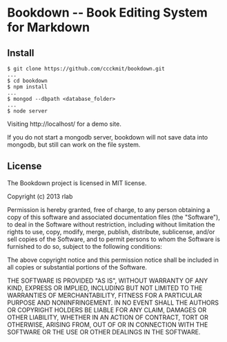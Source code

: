 # Bookdown -- Book Editing System for Markdown

## Install

```
$ git clone https://github.com/ccckmit/bookdown.git
...
$ cd bookdown
$ npm install
...
$ mongod --dbpath <database_folder>
...
$ node server
```

Visiting http://localhost/ for a demo site.

If you do not start a mongodb server, bookdown will not save data into mongodb, but still can work on the file system.

## License

The Bookdown project is licensed in MIT license.

Copyright (c) 2013 rlab

Permission is hereby granted, free of charge, to any person obtaining a copy
of this software and associated documentation files (the "Software"), to deal
in the Software without restriction, including without limitation the rights
to use, copy, modify, merge, publish, distribute, sublicense, and/or sell
copies of the Software, and to permit persons to whom the Software is
furnished to do so, subject to the following conditions:

The above copyright notice and this permission notice shall be included in
all copies or substantial portions of the Software.

THE SOFTWARE IS PROVIDED "AS IS", WITHOUT WARRANTY OF ANY KIND, EXPRESS OR
IMPLIED, INCLUDING BUT NOT LIMITED TO THE WARRANTIES OF MERCHANTABILITY,
FITNESS FOR A PARTICULAR PURPOSE AND NONINFRINGEMENT. IN NO EVENT SHALL THE
AUTHORS OR COPYRIGHT HOLDERS BE LIABLE FOR ANY CLAIM, DAMAGES OR OTHER
LIABILITY, WHETHER IN AN ACTION OF CONTRACT, TORT OR OTHERWISE, ARISING FROM,
OUT OF OR IN CONNECTION WITH THE SOFTWARE OR THE USE OR OTHER DEALINGS IN
THE SOFTWARE.



